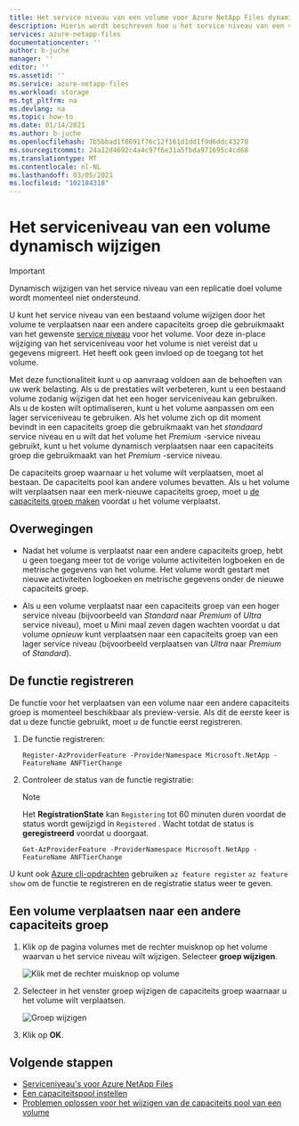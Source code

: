 ```yaml
---
title: Het service niveau van een volume voor Azure NetApp Files dynamisch wijzigen | Microsoft Docs
description: Hierin wordt beschreven hoe u het service niveau van een volume dynamisch kunt wijzigen.
services: azure-netapp-files
documentationcenter: ''
author: b-juche
manager: ''
editor: ''
ms.assetid: ''
ms.service: azure-netapp-files
ms.workload: storage
ms.tgt_pltfrm: na
ms.devlang: na
ms.topic: how-to
ms.date: 01/14/2021
ms.author: b-juche
ms.openlocfilehash: 7b5bbad1f0691f76c12f161d1dd1f9d6ddc43270
ms.sourcegitcommit: 24a12d4692c4a4c97f6e31a5fbda971695c4cd68
ms.translationtype: MT
ms.contentlocale: nl-NL
ms.lasthandoff: 03/05/2021
ms.locfileid: "102184318"
---
```

# <a name="dynamically-change-the-service-level-of-a-volume"></a>Het serviceniveau van een volume dynamisch wijzigen

> [!IMPORTANT] 
> Dynamisch wijzigen van het service niveau van een replicatie doel volume wordt momenteel niet ondersteund.

U kunt het service niveau van een bestaand volume wijzigen door het volume te verplaatsen naar een andere capaciteits groep die gebruikmaakt van het gewenste [service niveau](azure-netapp-files-service-levels.md) voor het volume. Voor deze in-place wijziging van het serviceniveau voor het volume is niet vereist dat u gegevens migreert. Het heeft ook geen invloed op de toegang tot het volume.  

Met deze functionaliteit kunt u op aanvraag voldoen aan de behoeften van uw werk belasting.  Als u de prestaties wilt verbeteren, kunt u een bestaand volume zodanig wijzigen dat het een hoger serviceniveau kan gebruiken. Als u de kosten wilt optimaliseren, kunt u het volume aanpassen om een lager serviceniveau te gebruiken. Als het volume zich op dit moment bevindt in een capaciteits groep die gebruikmaakt van het *standaard* service niveau en u wilt dat het volume het *Premium* -service niveau gebruikt, kunt u het volume dynamisch verplaatsen naar een capaciteits groep die gebruikmaakt van het *Premium* -service niveau.  

De capaciteits groep waarnaar u het volume wilt verplaatsen, moet al bestaan. De capaciteits pool kan andere volumes bevatten.  Als u het volume wilt verplaatsen naar een merk-nieuwe capaciteits groep, moet u [de capaciteits groep maken](azure-netapp-files-set-up-capacity-pool.md) voordat u het volume verplaatst.  

## <a name="considerations"></a>Overwegingen

* Nadat het volume is verplaatst naar een andere capaciteits groep, hebt u geen toegang meer tot de vorige volume activiteiten logboeken en de metrische gegevens van het volume. Het volume wordt gestart met nieuwe activiteiten logboeken en metrische gegevens onder de nieuwe capaciteits groep.

* Als u een volume verplaatst naar een capaciteits groep van een hoger service niveau (bijvoorbeeld van *Standard* naar *Premium* of *Ultra* service niveau), moet u Mini maal zeven dagen wachten voordat u dat volume *opnieuw* kunt verplaatsen naar een capaciteits groep van een lager service niveau (bijvoorbeeld verplaatsen van *Ultra* naar *Premium* of *Standard*).  

## <a name="register-the-feature"></a>De functie registreren

De functie voor het verplaatsen van een volume naar een andere capaciteits groep is momenteel beschikbaar als preview-versie. Als dit de eerste keer is dat u deze functie gebruikt, moet u de functie eerst registreren.

1. De functie registreren: 

    ```azurepowershell-interactive
    Register-AzProviderFeature -ProviderNamespace Microsoft.NetApp -FeatureName ANFTierChange
    ```

2. Controleer de status van de functie registratie: 

    > [!NOTE]
    > Het **RegistrationState** kan `Registering` tot 60 minuten duren voordat de status wordt gewijzigd in `Registered` . Wacht totdat de status is **geregistreerd** voordat u doorgaat.

    ```azurepowershell-interactive
    Get-AzProviderFeature -ProviderNamespace Microsoft.NetApp -FeatureName ANFTierChange
    ```
U kunt ook [Azure cli-opdrachten](/cli/azure/feature) gebruiken `az feature register` `az feature show` om de functie te registreren en de registratie status weer te geven. 
 
## <a name="move-a-volume-to-another-capacity-pool"></a>Een volume verplaatsen naar een andere capaciteits groep

1.  Klik op de pagina volumes met de rechter muisknop op het volume waarvan u het service niveau wilt wijzigen. Selecteer **groep wijzigen**.

    ![Klik met de rechter muisknop op volume](../media/azure-netapp-files/right-click-volume.png)

2. Selecteer in het venster groep wijzigen de capaciteits groep waarnaar u het volume wilt verplaatsen. 

    ![Groep wijzigen](../media/azure-netapp-files/change-pool.png)

3.  Klik op **OK**.


## <a name="next-steps"></a>Volgende stappen  

* [Serviceniveau's voor Azure NetApp Files](azure-netapp-files-service-levels.md)
* [Een capaciteitspool instellen](azure-netapp-files-set-up-capacity-pool.md)
* [Problemen oplossen voor het wijzigen van de capaciteits pool van een volume](troubleshoot-capacity-pools.md#issues-when-changing-the-capacity-pool-of-a-volume)
